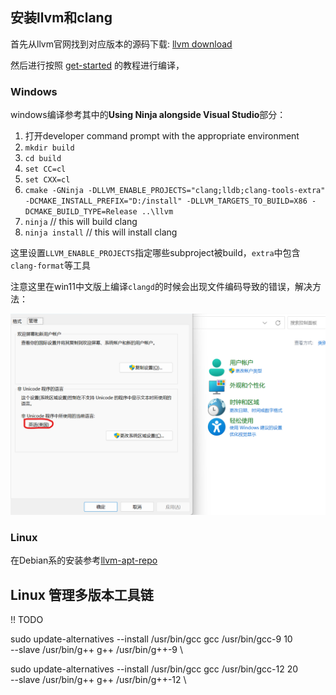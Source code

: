## 安装llvm和clang
首先从llvm官网找到对应版本的源码下载:
[llvm download](https://releases.llvm.org/)

然后进行按照
[get-started](https://clang.llvm.org/get_started.html)
的教程进行编译，
### Windows
windows编译参考其中的**Using Ninja alongside Visual Studio**部分：

1. 打开developer command prompt with the appropriate environment
2. `mkdir build`
3. `cd build`
4. `set CC=cl`
5. `set CXX=cl`
6. `cmake -GNinja -DLLVM_ENABLE_PROJECTS="clang;lldb;clang-tools-extra" -DCMAKE_INSTALL_PREFIX="D:/install" -DLLVM_TARGETS_TO_BUILD=X86 -DCMAKE_BUILD_TYPE=Release ..\llvm`
7. `ninja` // this will build clang
8. `ninja install` // this will install clang

这里设置`LLVM_ENABLE_PROJECTS`指定哪些subproject被build，`extra`中包含`clang-format`等工具

注意这里在win11中文版上编译`clangd`的时候会出现文件编码导致的错误，解决方法：

<img src="conifg.assets/image-20221123030643677.png" alt="image-20221123030643677" style="zoom:67%;" />

### Linux
在Debian系的安装参考[llvm-apt-repo](https://apt.llvm.org/)

## Linux 管理多版本工具链
!! TODO

sudo update-alternatives --install /usr/bin/gcc gcc /usr/bin/gcc-9 10 \
    --slave /usr/bin/g++ g++ /usr/bin/g++-9 \

sudo update-alternatives --install /usr/bin/gcc gcc /usr/bin/gcc-12 20 \
    --slave /usr/bin/g++ g++ /usr/bin/g++-12 \

